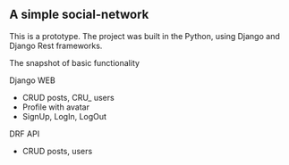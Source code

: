 ## A simple social-network

This is a prototype. 
The project was built in the Python, using Django and Django Rest frameworks.


The snapshot of basic functionality

Django WEB 
- CRUD posts, CRU_ users
- Profile with avatar
- SignUp, LogIn, LogOut

DRF API
- CRUD posts, users
